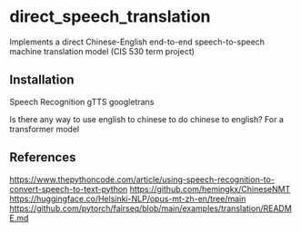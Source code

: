 # direct_speech_translation
Implements a direct Chinese-English end-to-end speech-to-speech machine translation model (CIS 530 term project)

## Installation
Speech Recognition
gTTS
googletrans

Is there any way to use english to chinese to do chinese to english? For a transformer model


## References
https://www.thepythoncode.com/article/using-speech-recognition-to-convert-speech-to-text-python
https://github.com/hemingkx/ChineseNMT
https://huggingface.co/Helsinki-NLP/opus-mt-zh-en/tree/main
https://github.com/pytorch/fairseq/blob/main/examples/translation/README.md